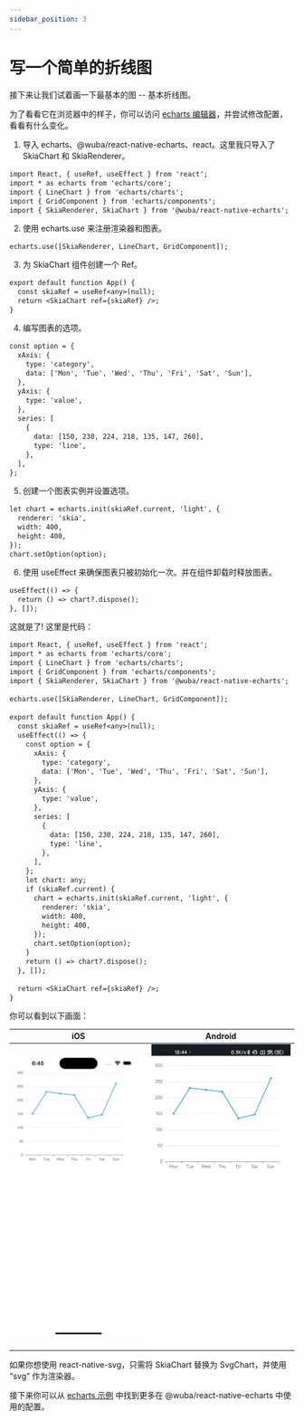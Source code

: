 ```yaml
---
sidebar_position: 3
---
```


# 写一个简单的折线图

接下来让我们试着画一下最基本的图 -- 基本折线图。

为了看看它在浏览器中的样子，你可以访问 [echarts 编辑器](https://echarts.apache.org/examples/en/editor.html?c=line-simple)，并尝试修改配置，看看有什么变化。

1. 导入 echarts、@wuba/react-native-echarts、react。这里我只导入了 SkiaChart 和 SkiaRenderer。

```tsx
import React, { useRef, useEffect } from 'react';
import * as echarts from 'echarts/core';
import { LineChart } from 'echarts/charts';
import { GridComponent } from 'echarts/components';
import { SkiaRenderer, SkiaChart } from '@wuba/react-native-echarts';
```

2. 使用 echarts.use 来注册渲染器和图表。

```tsx
echarts.use([SkiaRenderer, LineChart, GridComponent]);
```

3. 为 SkiaChart 组件创建一个 Ref。

```tsx
export default function App() {
  const skiaRef = useRef<any>(null);
  return <SkiaChart ref={skiaRef} />;
}
```

4. 编写图表的选项。

```tsx
const option = {
  xAxis: {
    type: 'category',
    data: ['Mon', 'Tue', 'Wed', 'Thu', 'Fri', 'Sat', 'Sun'],
  },
  yAxis: {
    type: 'value',
  },
  series: [
    {
      data: [150, 230, 224, 218, 135, 147, 260],
      type: 'line',
    },
  ],
};
```

5. 创建一个图表实例并设置选项。

```tsx
let chart = echarts.init(skiaRef.current, 'light', {
  renderer: 'skia',
  width: 400,
  height: 400,
});
chart.setOption(option);
```

6. 使用 useEffect 来确保图表只被初始化一次。并在组件卸载时释放图表。

```tsx
useEffect(() => {
  return () => chart?.dispose();
}, []);
```

这就是了! 这里是代码：
```tsx
import React, { useRef, useEffect } from 'react';
import * as echarts from 'echarts/core';
import { LineChart } from 'echarts/charts';
import { GridComponent } from 'echarts/components';
import { SkiaRenderer, SkiaChart } from '@wuba/react-native-echarts';

echarts.use([SkiaRenderer, LineChart, GridComponent]);

export default function App() {
  const skiaRef = useRef<any>(null);
  useEffect(() => {
    const option = {
      xAxis: {
        type: 'category',
        data: ['Mon', 'Tue', 'Wed', 'Thu', 'Fri', 'Sat', 'Sun'],
      },
      yAxis: {
        type: 'value',
      },
      series: [
        {
          data: [150, 230, 224, 218, 135, 147, 260],
          type: 'line',
        },
      ],
    };
    let chart: any;
    if (skiaRef.current) {
      chart = echarts.init(skiaRef.current, 'light', {
        renderer: 'skia',
        width: 400,
        height: 400,
      });
      chart.setOption(option);
    }
    return () => chart?.dispose();
  }, []);

  return <SkiaChart ref={skiaRef} />;
}
```
你可以看到以下画面：

| iOS | Android |
| --- | --- |
| ![ios](./ios-line.png) | ![android](./android-line.jpg) |

如果你想使用 react-native-svg，只需将 SkiaChart 替换为 SvgChart，并使用 “svg” 作为渲染器。

接下来你可以从 [echarts 示例](https://echarts.apache.org/examples/zh/index.html) 中找到更多在 @wuba/react-native-echarts 中使用的配置。